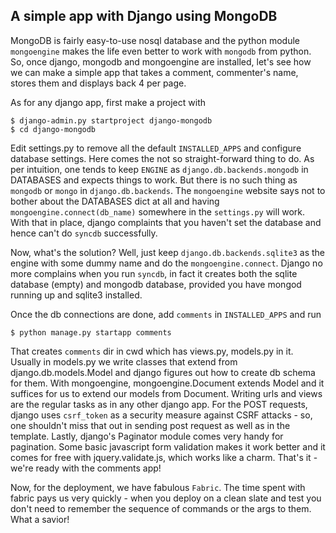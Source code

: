
A simple app with Django using MongoDB
--------------------------------------

MongoDB is fairly easy-to-use nosql database and the python module `mongoengine` makes the life even better to work with `mongodb` from python. So, once django, mongodb and mongoengine are installed, let's see how we can make a simple app that takes a comment, commenter's name, stores them and displays back 4 per page.

As for any django app, first make a project with

    $ django-admin.py startproject django-mongodb
    $ cd django-mongodb

Edit settings.py to remove all the default `INSTALLED_APPS` and configure database settings. Here comes the not so straight-forward thing to do.  As per intuition, one tends to keep `ENGINE` as `django.db.backends.mongodb` in DATABASES and expects things to work. But there is no such thing as `mongodb` or `mongo` in `django.db.backends`. The `mongoengine` website says not to bother about the DATABASES dict at all and having `mongoengine.connect(db_name)` somewhere in the `settings.py` will work. With that in place, django complaints that you haven't set the database and hence can't do `syncdb` successfully.

Now, what's the solution? Well, just keep `django.db.backends.sqlite3` as the engine with some dummy name and do the `mongoengine.connect`. Django no more complains when you run `syncdb`, in fact it creates both the sqlite database (empty) and mongodb database, provided you have mongod running up and sqlite3 installed. 

Once the db connections are done, add `comments` in `INSTALLED_APPS` and run 

    $ python manage.py startapp comments

That creates `comments` dir in cwd which has views.py, models.py in it. Usually in models.py we write classes that extend from django.db.models.Model and django figures out how to create db schema for them. With mongoengine, mongoengine.Document extends Model and it suffices for us to extend our models from Document. Writing urls and views are the regular tasks as in any other django app. For the POST requests, django uses `csrf_token` as a security measure against CSRF attacks -  so, one shouldn't miss that out in sending post request as well as in the template.  Lastly, django's Paginator module comes very handy for pagination. Some basic javascript form validation makes it work better and it comes for free with jquery.validate.js, which works like a charm. That's it - we're ready with the comments app! 

Now, for the deployment, we have fabulous `Fabric`. The time spent with fabric pays us very quickly - when you deploy on a clean slate and test you don't need to remember the sequence of commands or the args to them. What a savior!